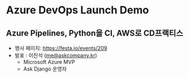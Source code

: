 # Azure DevOps Launch Demo

## Azure Pipelines, Python을 CI, AWS로 CD프랙티스

+ 행사 페이지: https://festa.io/events/209
+ 발표 : 이진석 (me@askcompany.kr)
    - Microsoft Azure MVP
    - Ask Django 운영자

